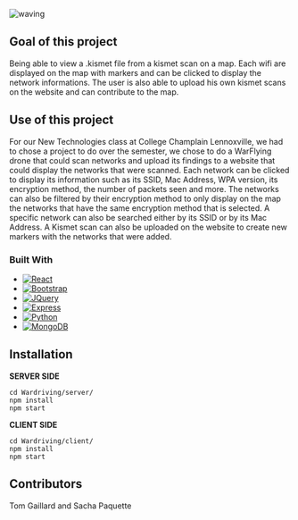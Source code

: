 ![waving](https://capsule-render.vercel.app/api?type=waving&height=200&text=WarFlying&fontAlign=80&fontAlignY=40&color=gradient)

## Goal of this project
Being able to view a .kismet file from a kismet scan on a map. Each wifi are displayed on the map with markers and can be clicked to display the network informations. 
The user is also able to upload his own kismet scans on the website and can contribute to the map.

## Use of this project
For our New Technologies class at College Champlain Lennoxville, we had to chose a project to do over the semester, we chose to do a WarFlying drone that could scan networks
and upload its findings to a website that could display the networks that were scanned. Each network can be clicked to display its information such as its SSID, Mac Address,
WPA version, its encryption method, the number of packets seen and more. The networks can also be filtered by their encryption method to only display on the map the networks
that have the same encryption method that is selected. A specific network can also be searched either by its SSID or by its Mac Address. A Kismet scan can also be uploaded on
the website to create new markers with the networks that were added.

### Built With

* [![React][React.js]][React-url]
* [![Bootstrap][Bootstrap.com]][Bootstrap-url]
* [![JQuery][JQuery.com]][JQuery-url]
* [![Express][Express.com]][Express-url]
* [![Python][Python.com]][Python-url]
* [![MongoDB][MongoDB.com]][MongoDB-url]
## Installation

**SERVER SIDE**
````
cd Wardriving/server/
npm install
npm start
````
**CLIENT SIDE**
````
cd Wardriving/client/
npm install
npm start
````

## Contributors
Tom Gaillard and Sacha Paquette


<!-- MARKDOWN LINKS & IMAGES -->
<!-- https://www.markdownguide.org/basic-syntax/#reference-style-links -->
[React.js]: https://img.shields.io/badge/React-20232A?style=for-the-badge&logo=react&logoColor=61DAFB
[React-url]: https://reactjs.org/
[Bootstrap.com]: https://img.shields.io/badge/Bootstrap-563D7C?style=for-the-badge&logo=bootstrap&logoColor=white
[Bootstrap-url]: https://getbootstrap.com
[JQuery.com]: https://img.shields.io/badge/jQuery-0769AD?style=for-the-badge&logo=jquery&logoColor=white
[JQuery-url]: https://jquery.com 
[Express-url]: http://expressjs.com/
[Express.com]: https://img.shields.io/badge/Express-0769AD?style=for-the-badge&logo=Express&logoColor=red
[Python.com]: https://img.shields.io/badge/Python-20232A?style=for-the-badge&logo=Python&logoColor=green
[Python-url]: https://www.python.org/
[MongoDB.com]: https://img.shields.io/badge/MongoDB-563D7C?style=for-the-badge&logo=MongoDB&logoColor=green
[MongoDB-url]: https://www.mongodb.com/cloud/atlas/lp/try4?utm_source=bing&utm_campaign=search_bs_pl_evergreen_atlas_core_prosp-brand_gic-null_amers-ca_ps-all_desktop_eng_lead&utm_term=mongodb&utm_medium=cpc_paid_search&utm_ad=e&utm_ad_campaign_id=415204512&adgroup=1212761794897237&msclkid=adad715ac24012a413c012242948c715

